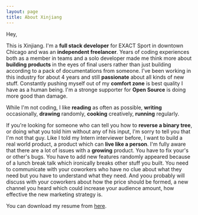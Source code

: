 ```yaml
---
layout: page
title: About Xinjiang 
---
```



Hey,

This is Xinjiang. I&#39;m a **full stack developer** for EXACT Sport in downtown Chicago and was an **independent freelancer**. Years of coding experiences both as a member in teams and a solo developer made me think more about **building** **products** in the eyes of final users rather than just building according to a pack of documentations from someone. I&#39;ve been working in this industry for about 4 years and still **passionate** about all kinds of new stuff. Constantly pushing myself out of my **comfort zone** is best quality I have as a human being. I&#39;m a stronge supporter for **Open Source** is doing more good than damage.&nbsp;

While I&#39;m not coding, I like **reading** as often as possible, **writing** occasionally, **drawing** randomly, **cooking** creatively, **running** regularly.

If you&#39;re looking for someone who can tell you how to **reverse a binary tree**, or doing what you told him without any of his input, I&#39;m sorry to tell you that I&#39;m not that guy. Like I told my Intern interviewer before, I want to build a real world product, a product which can **live like a person**. I&#39;m fully aware that there are  a lot of issues with a **growing** product. You have to fix your&#39;s or other&#39;s bugs. You have to add new features randomly appeared because of  a lunch break talk which ironically breaks other stuff you built. You need to communicate with your coworkers who have no clue about what they need but you have  to understand what they need. And  yoou probably will discuss with your coworkers about how the price should be formed, a new channel you heard which could increase your audience amount, how effective the new marketing strategy is. 

You can download my resume from [here](http://xinjiangshao.com/resume/xshao-cv-short.pdf "Xinjiang Shao Resume").